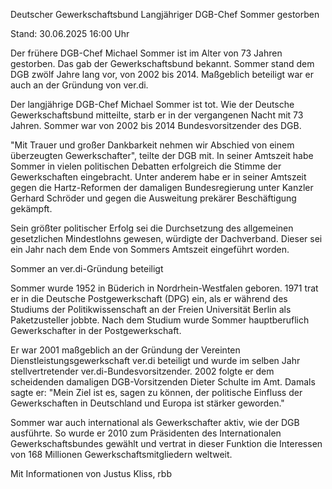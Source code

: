 
Deutscher Gewerkschaftsbund
Langjähriger DGB-Chef Sommer gestorben 


Stand: 30.06.2025 16:00 Uhr


Der frühere DGB-Chef Michael Sommer ist im Alter von 73 Jahren gestorben. Das gab der Gewerkschaftsbund bekannt. Sommer stand dem DGB zwölf Jahre lang vor, von 2002 bis 2014. Maßgeblich beteiligt war er auch an der Gründung von ver.di.



Der langjährige DGB-Chef Michael Sommer ist tot. Wie der Deutsche Gewerkschaftsbund mitteilte, starb er in der vergangenen Nacht mit 73 Jahren. Sommer war von 2002 bis 2014 Bundesvorsitzender des DGB.


"Mit Trauer und großer Dankbarkeit nehmen wir Abschied von einem überzeugten Gewerkschafter", teilte der DGB mit. In seiner Amtszeit habe Sommer in vielen politischen Debatten erfolgreich die Stimme der Gewerkschaften eingebracht. Unter anderem habe er in seiner Amtszeit gegen die Hartz-Reformen der damaligen Bundesregierung unter Kanzler Gerhard Schröder und gegen die Ausweitung prekärer Beschäftigung gekämpft.


Sein größter politischer Erfolg sei die Durchsetzung des allgemeinen gesetzlichen Mindestlohns gewesen, würdigte der Dachverband. Dieser sei ein Jahr nach dem Ende von Sommers Amtszeit eingeführt worden. 

Sommer an ver.di-Gründung beteiligt


Sommer wurde 1952 in Büderich in Nordrhein-Westfalen geboren. 1971 trat er in die Deutsche Postgewerkschaft (DPG) ein, als er während des Studiums der Politikwissenschaft an der Freien Universität Berlin als Paketzusteller jobbte. Nach dem Studium wurde Sommer hauptberuflich Gewerkschafter in der Postgewerkschaft.


Er war 2001 maßgeblich an der Gründung der Vereinten Dienstleistungsgewerkschaft ver.di beteiligt und wurde im selben Jahr stellvertretender ver.di-Bundesvorsitzender. 2002 folgte er dem scheidenden damaligen DGB-Vorsitzenden Dieter Schulte im Amt. Damals sagte er: "Mein Ziel ist es, sagen zu können, der politische Einfluss der Gewerkschaften in Deutschland und Europa ist stärker geworden."


Sommer war auch international als Gewerkschafter aktiv, wie der DGB ausführte. So wurde er 2010 zum Präsidenten des Internationalen Gewerkschaftsbundes gewählt und vertrat in dieser Funktion die Interessen von 168 Millionen Gewerkschaftsmitgliedern weltweit.

Mit Informationen von Justus Kliss, rbb


